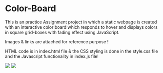 # Color-Board

This is an practice Assignment project in which a static webpage is created with an interactive color board which responds to hover and displays colors in square grid-boxes with fading effect using JavaScript.

Images & links are attached for reference purpose !

HTML code is in index.html file & the CSS styling is done in the style.css file and the Javascript functionality in index.js file!


<img src="https://user-images.githubusercontent.com/81765508/180495729-5664910f-922d-4b85-b6f4-ab5679c6fa00.png">

<img src="https://user-images.githubusercontent.com/81765508/180496395-ab4efcb4-30c2-4e4d-8c90-07c9140d08a5.png">

